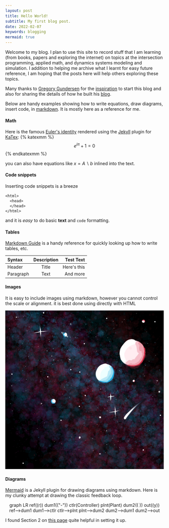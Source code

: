 ```yaml
---
layout: post
title: Hello World!
subtitle: My first blog post.
date: 2022-02-07
keywords: blogging
mermaid: true
---
```


Welcome to my blog. I plan to use this site to record stuff that I am learning (from books, papers and exploring the internet) on topics at the intersection programming, applied math, and dynamics systems modeling and simulation. I addition to helping me archive what I learnt for easy future reference, I am hoping that the posts here will help others exploring these topics.

Many thanks to [Gregory Gundersen](https://gregorygundersen.com/) for the [inspiration](https://gregorygundersen.com/blog/2020/01/12/why-research-blog/) to start this blog and also for sharing the details of how he built his [blog](https://gregorygundersen.com/blog/2020/06/21/blog-theme/).

Below are handy examples showing how to write equations, draw diagrams, insert code, in [markdown](https://www.markdownguide.org/tools/jekyll/). It is mostly here as a reference for me.

#### Math

Here is the famous [Euler's identity](https://en.wikipedia.org/wiki/Euler's_identity) rendered using the [Jekyll](http://jekyllrb.com/) plugin for [KaTex](https://github.com/linjer/jekyll-katex):
{% katexmm %}
$$
e^{i\pi} + 1 = 0 \tag{1}
$$
{% endkatexmm %}

you can also have equations like $x = A\backslash b$ inlined into the text.

#### Code snippets

Inserting code snippets is a breeze

```
<html>
  <head>
  </head>
</html>
```
and it is *easy* to do basic **text** and `code` formatting.

#### Tables

[Markdown Guide](https://www.markdownguide.org/tools/jekyll/) is a handy reference for quickly looking up how to write tables, etc.

| Syntax      | Description | Test Text     |
| :---        |    :----:   |          ---: |
| Header      | Title       | Here's this   |
| Paragraph   | Text        | And more      |

#### Images

It is easy to include images using markdown, however you cannot control the scale or alignment. it is best done using directly with HTML

<p align="center">
  <img src="/images/SpaceByRadhika.png">
</p>

#### Diagrams

[Mermaid](https://github.com/jasonbellamy/jekyll-mermaid) is a Jekyll plugin for drawing diagrams using markdown. Here is my clunky attempt at drawing the classic feedback loop.
<div align=center class="mermaid">
graph LR
ref((r))
dum1(("-"))
ctlr(Controller)
plnt(Plant)
dum2(( ))
out((y))
ref-->dum1
dum1-->ctlr
ctlr-->plnt
plnt-->dum2
dum2-->dum1
dum2-->out
</div>

I found Section 2 on [this page](https://jojozhuang.github.io/tutorial/jekyll-diagram-with-mermaid/) quite helpful in setting it up.

